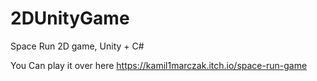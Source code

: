 # 2DUnityGame
Space Run 2D game, Unity + C#

You Can play it over here
https://kamil1marczak.itch.io/space-run-game

